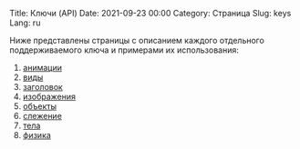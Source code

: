 Title: Ключи (API)
Date: 2021-09-23 00:00
Category: Страница
Slug: keys
Lang: ru

Ниже представлены страницы с описанием каждого отдельного поддерживаемого ключа
и примерами их использования:

1. [анимации][animations]
1. [виды][styles]
1. [заголовок][title]
1. [изображения][images]
1. [объекты][objects]
1. [слежение][tracking]
1. [тела][bodies]
1. [физика][physics]

[animations]: animations.html
[bodies]: bodies.html
[images]: images.html
[objects]: objects.html
[physics]: physics.html
[styles]: styles.html
[title]: title.html
[tracking]: tracking.html
